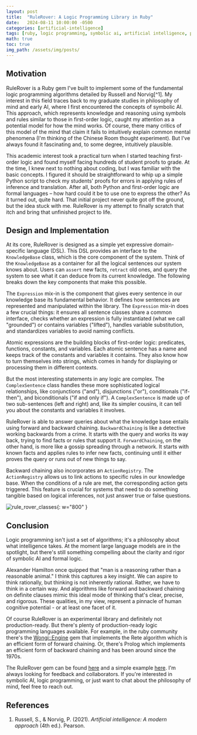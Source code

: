 ```yaml
---
layout: post
title:  "RuleRover: A Logic Programming Library in Ruby"
date:   2024-08-11 10:00:00 -0500
categories: [artificial-intelligence]
tags: [ruby, logic programming, symbolic ai, artificial intelligence, prolog]
math: true
toc: true
img_path: /assets/img/posts/
---
```

## Motivation
RuleRover is a Ruby gem I've built to implement some of the fundamental logic programming algorithms detailed by Russell and Norvig[^1]. My interest in this field traces back to my graduate studies in philosophy of mind and early AI, where I first encountered the concepts of symbolic AI. This approach, which represents knowledge and reasoning using symbols and rules similar to those in first-order logic, caught my attention as a potential model for how the mind works. Of course, there many critics of this model of the mind that claim it fails to intuitively explain common mental phenomena (I'm thinking of the Chinese Room thought experiment). But I've always found it fascinating and, to some degree, intuitively plausible.

This academic interest took a practical turn when I started teaching first-order logic and found myself facing hundreds of student proofs to grade. At the time, I knew next to nothing about coding, but I was familiar with the basic concepts. I figured it should be straightforward to whip up a simple Python script to check my students' proofs for errors in applying rules of inference and translation. After all, both Python and first-order logic are formal languages – how hard could it be to use one to express the other? As it turned out, quite hard. That initial project never quite got off the ground, but the idea stuck with me. RuleRover is my attempt to finally scratch that itch and bring that unfinished project to life.

## Design and Implementation
At its core, RuleRover is designed as a simple yet expressive domain-specific language (DSL). This DSL provides an interface to the `KnowledgeBase` class, which is the core component of the system. Think of the `KnowledgeBase` as a container for all the logical sentences our system knows about. Users can `assert` new facts, `retract` old ones, and query the system to see what it can deduce from its current knowledge. The following breaks down the key components that make this possible.

The `Expression` mix-in is the component that gives every sentence in our knowledge base its fundamental behavior. It defines how sentences are represented and manipulated within the library. The `Expression` mix-in does a few crucial things: it ensures all sentence classes share a common interface, checks whether an expression is fully instantiated (what we call "grounded") or contains variables ("lifted"), handles variable substitution, and standardizes variables to avoid naming conflicts.

Atomic expressions are the building blocks of first-order logic: predicates, functions, constants, and variables. Each atomic sentence has a name and keeps track of the constants and variables it contains. They also know how to turn themselves into strings, which comes in handy for displaying or processing them in different contexts.

But the most interesting statements in any logic are complex. The `ComplexSentence` class handles these more sophisticated logical relationships, like conjunctions ("and"), disjunctions ("or"), conditionals ("if-then"), and biconditionals ("if and only if"). A `ComplexSentence` is made up of two sub-sentences (left and right) and, like its simpler cousins, it can tell you about the constants and variables it involves.

RuleRover is able to answer queries about what the knowledge base entails using forward and backward chaining. `BackwardChaining` is like a detective working backwards from a crime. It starts with the query and works its way back, trying to find facts or rules that support it. `ForwardChaining`, on the other hand, is more like a gossip spreading through a network. It starts with known facts and applies rules to infer new facts, continuing until it either proves the query or runs out of new things to say.

Backward chaining also incorporates an `ActionRegistry`. The `ActionRegistry` allows us to link actions to specific rules in our knowledge base. When the conditions of a rule are met, the corresponding action gets triggered. This feature is crucial for systems that need to do something tangible based on logical inferences, not just answer true or false questions.

![rule_rover_classes](rule_rover_classes.png){: w="800" }

## Conclusion
Logic programming isn't just a set of algorithms; it's a philosophy about what intelligence takes. At the moment large language models are in the spotlight, but there's still something compelling about the clarity and rigor of symbolic AI and formal logic.

Alexander Hamilton once quipped that "man is a reasoning rather than a reasonable animal." I think this captures a key insight. We can aspire to think rationally, but thinking is not inherently rational. Rather, we have to think in a certain way. And algorithms like forward and backward chaining on definite clauses mimic this ideal mode of thinking that's clear, precise, and rigorous. These qualities, in my view, represent a pinnacle of human cognitive potential - or at least one facet of it.

Of course RuleRover is an experimental library and definitely not production-ready. But there's plenty of production-ready logic programming languages available. For example, in the ruby community there's the [Wongi::Engine](https://github.com/ulfurinn/wongi-engine) gem that implements the Rete algorithm which is an efficient form of forward chaining. Or, there's Prolog which implements an efficient form of backward chaining and has been around since the 1970s.

The RuleRover gem can be found [here](https://github.com/jwplatta/rule_rover) and a simple example [here](https://github.com/jwplatta/rule_rover/blob/main/examples/TRADING_STRATEGY.md). I'm always looking for feedback and collaborators. If you're interested in symbolic AI, logic programming, or just want to chat about the philosophy of mind, feel free to reach out.

## References
1. Russell, S., & Norvig, P. (2021). _Artificial intelligence: A modern approach_ (4th ed.). Pearson.